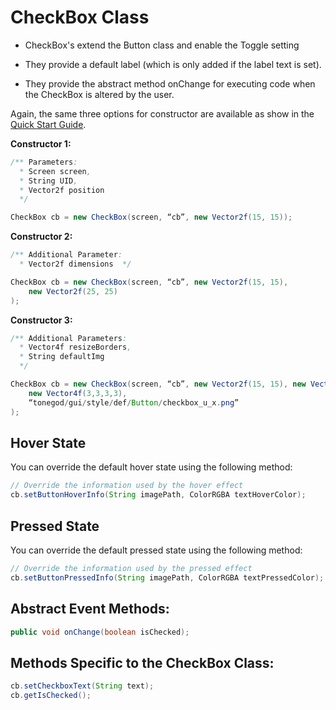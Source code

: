 CheckBox Class
==============

-   CheckBox's extend the Button class and enable the Toggle setting

-   They provide a default label (which is only added if the label text
    is set).

-   They provide the abstract method onChange for executing code when
    the CheckBox is altered by the user.

Again, the same three options for constructor are available as show in
the [Quick Start
Guide](../../../jme3/contributions/tonegodgui/quickstart).

**Constructor 1:**

```java
/** Parameters:
  * Screen screen,
  * String UID,
  * Vector2f position
  */

CheckBox cb = new CheckBox(screen, “cb”, new Vector2f(15, 15));
```

**Constructor 2:**

```java
/** Additional Parameter:
  * Vector2f dimensions  */

CheckBox cb = new CheckBox(screen, “cb”, new Vector2f(15, 15),
    new Vector2f(25, 25)
);
```

**Constructor 3:**

```java
/** Additional Parameters:
  * Vector4f resizeBorders,
  * String defaultImg
  */

CheckBox cb = new CheckBox(screen, “cb”, new Vector2f(15, 15), new Vector2f(25, 25),
    new Vector4f(3,3,3,3),
    “tonegod/gui/style/def/Button/checkbox_u_x.png”
);
```

Hover State
-----------

You can override the default hover state using the following method:

```java
// Override the information used by the hover effect
cb.setButtonHoverInfo(String imagePath, ColorRGBA textHoverColor);
```

Pressed State
-------------

You can override the default pressed state using the following method:

```java
// Override the information used by the pressed effect
cb.setButtonPressedInfo(String imagePath, ColorRGBA textPressedColor);
```

Abstract Event Methods:
-----------------------

```java
public void onChange(boolean isChecked);
```

Methods Specific to the CheckBox Class:
---------------------------------------

```java
cb.setCheckboxText(String text);
cb.getIsChecked();
```
